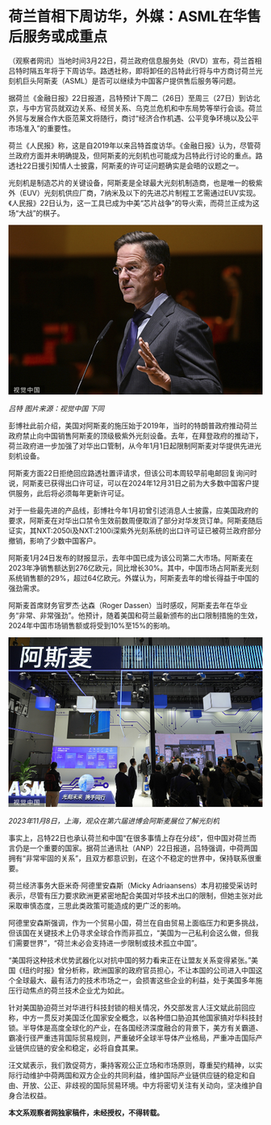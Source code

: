 # 荷兰首相下周访华，外媒：ASML在华售后服务或成重点

（观察者网讯）当地时间3月22日，荷兰政府信息服务处（RVD）宣布，荷兰首相吕特时隔五年将于下周访华。路透社称，即将卸任的吕特此行将与中方商讨荷兰光刻机巨头阿斯麦（ASML）是否可以继续为中国客户提供售后服务等问题。

据荷兰《金融日报》22日报道，吕特预计下周二（26日）至周三（27日）到访北京，与中方官员就双边关系、经贸关系、乌克兰危机和中东局势等举行会谈。荷兰外贸与发展合作大臣范莱文将随行，商讨“经济合作机遇、公平竞争环境以及公平市场准入”的重要性。

荷兰《人民报》称，这是自2019年以来吕特首度访华。《金融日报》认为，尽管荷兰政府方面并未明确提及，但阿斯麦的光刻机也可能成为吕特此行讨论的重点。路透社22日援引知情人士披露，阿斯麦的许可证问题确实是会晤的议题之一。

光刻机是制造芯片的关键设备，阿斯麦是全球最大光刻机制造商，也是唯一的极紫外（EUV）光刻机供应厂商，7纳米及以下的先进芯片制程工艺需通过EUV实现。《人民报》22日认为，这一工具已成为中美“芯片战争”的导火索，而荷兰正成为这场“大战”的棋子。

![4f2a557b50956d5dd72b2841d546084c.jpg](https://raw.githubusercontent.com/qqhsx/qqnews_image/main/2024/03/23/荷兰首相下周访华，外媒：ASML在华售后服务或成重点/4f2a557b50956d5dd72b2841d546084c.jpg)

_吕特 图片来源：视觉中国 下同_

彭博社此前介绍，美国对阿斯麦的施压始于2019年，当时的特朗普政府推动荷兰政府禁止向中国销售阿斯麦的顶级极紫外光刻设备。去年，在拜登政府的推动下，荷兰政府进一步加强了对华出口管制，从今年1月1日起限制阿斯麦对华提供先进光刻机设备。

阿斯麦方面22日拒绝回应路透社置评请求，但该公司本周较早前电邮回复询问时说，阿斯麦已获得出口许可证，可以在2024年12月31日之前为大多数中国客户提供服务，此后将必须每年更新许可证。

对于一些最先进的产品线，彭博社今年1月初曾引述消息人士披露，应美国政府的要求，阿斯麦在对华出口禁令生效前数周便取消了部分对华发货订单。阿斯麦随后证实，其NXT:2050i及NXT:2100i深紫外光刻系统的出口许可证已被荷兰政府部分撤销，影响了少数中国客户。

阿斯麦1月24日发布的财报显示，去年中国已成为该公司第二大市场。阿斯麦在2023年净销售额达到276亿欧元，同比增长30%。其中，中国市场占阿斯麦光刻系统销售额的29%，超过64亿欧元。外媒认为，阿斯麦去年的增长得益于中国的强劲需求。

阿斯麦首席财务官罗杰·达森（Roger
Dassen）当时感叹，阿斯麦去年在华业务“非常、非常强劲”。他预计，随着美国和荷兰最新颁布的出口限制措施的生效，2024年中国市场销售额或将受到10%至15%的影响。

![5800c2586a31f67cd61269cb331df4ac.jpg](https://raw.githubusercontent.com/qqhsx/qqnews_image/main/2024/03/23/荷兰首相下周访华，外媒：ASML在华售后服务或成重点/5800c2586a31f67cd61269cb331df4ac.jpg)

_2023年11月8日，上海，观众在第六届进博会阿斯麦展位了解光刻机_

事实上，吕特22日也承认荷兰和中国“在很多事情上存在分歧”，但中国对荷兰而言仍是一个重要的国家。据荷兰通讯社（ANP）22日报道，吕特强调，中荷两国拥有“非常牢固的关系”，且双方都意识到，在这个不稳定的世界中，保持联系很重要。

荷兰经济事务大臣米奇·阿德里安森斯（Micky
Adriaansens）本月初接受采访时表示，尽管有压力要求欧洲更紧密地配合美国对华技术出口的限制，但她主张对此采取审慎态度，三思此类政策可能造成的更广泛的影响。

阿德里安森斯强调，作为一个贸易小国，荷兰在自由贸易上面临压力和更多挑战，但该国在关键技术上仍寻求全球合作而非孤立，“美国为一己私利会这么做，但我们需要世界”，“荷兰未必会支持进一步限制或技术孤立中国”。

“美国将这种技术优势武器化以对抗中国的努力看来正在让盟友关系变得紧张。”美国《纽约时报》曾分析称，欧洲国家的政府官员担心，不让本国的公司进入中国这个全球最大、最有活力的技术市场之一，会损害这些企业的利益，处于美国多年施压行动焦点的荷兰技术企业尤为如此。

针对美国胁迫荷兰对华进行科技封锁的相关情况，外交部发言人汪文斌此前回应称，中方一贯反对美国泛化国家安全概念，以各种借口胁迫其他国家搞对华科技封锁。半导体是高度全球化的产业，在各国经济深度融合的背景下，美方有关霸道、霸凌行径严重违背国际贸易规则，严重破坏全球半导体产业格局，严重冲击国际产业链供应链的安全和稳定，必将自食其果。

汪文斌表示，我们敦促荷方，秉持客观公正立场和市场原则，尊重契约精神，以实际行动维护中荷两国和双方企业的共同利益，维护国际产业链供应链的稳定和自由、开放、公正、非歧视的国际贸易环境。中方将密切关注有关动向，坚决维护自身合法权益。

**本文系观察者网独家稿件，未经授权，不得转载。**

